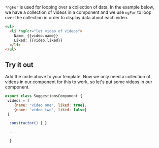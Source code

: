 `*ngFor` is used for looping over a collection of data. In the example below, we have a collection of videos in a component and we use `ngFor` to loop over the collection in order to display data about each video.

```html
<ul>
  <li *ngFor="let video of videos">
    Name: {{video.name}}
    Liked: {{video.liked}}
  </li>
</ul>
```

## Try it out
Add the code above to your template. Now we only need a collection of videos in our component for this to work, so let's put some videos in our component.

```javascript
export class SuggestionsComponent {
 videos = [
    {name: 'video one', liked: true},
    {name: 'video two', liked: false}
 ]

  constructor() { }

  ...

  }
```